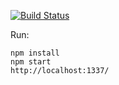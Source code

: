 [![Build Status](https://travis-ci.org/toomastahves/react-node-demo.svg?branch=master)](https://travis-ci.org/toomastahves/react-node-demo)

Run:
```
npm install
npm start
http://localhost:1337/
```
